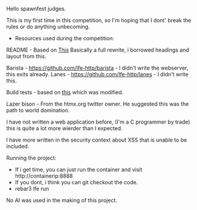 Hello spawnfest judges.

This is my first time in this competition, so I'm hoping that I dont' break the rules or do anything unbecoming.

* Resources used during the competition:

README - Based on [This](https://gist.githubusercontent.com/DomPizzie/7a5ff55ffa9081f2de27c315f5018afc/raw/d59043abbb123089ad6602aba571121b71d91d7f/README-Template.md)  Basically a full rewrite, i borrowed headings and layout from this.

Barista - https://github.com/lfe-http/barista - I didn't write the webserver, this exits already.
Lanes - https://github.com/lfe-http/lanes - I didn't write this.

Build tests - based on [this](https://github.com/wmealing/CI-CD-TEST) which was modified.

Lazer bison - From the htmx.org twitter owner.  He suggested this was the path to world domination.

I have not written a web application before, (I'm a C programmer by trade) this is quite a lot more wierder than I expected.

I have more written in the security context about XSS that is unable to be included.


Running the project:

  - If i get time, you can just run the container and visit http://containerip:8888
  - If you dont, i think you can git checkout the code.
  - rebar3 lfe run


No AI was used in the making of this project. 


